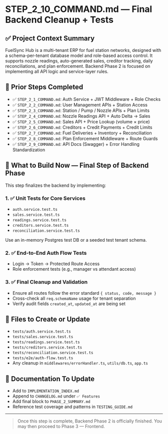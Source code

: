 # STEP\_2\_10\_COMMAND.md — Final Backend Cleanup + Tests

## ✅ Project Context Summary

FuelSync Hub is a multi-tenant ERP for fuel station networks, designed with a schema-per-tenant database model and role-based access control. It supports nozzle readings, auto-generated sales, creditor tracking, daily reconciliations, and plan enforcement. Backend Phase 2 is focused on implementing all API logic and service-layer rules.

## 📌 Prior Steps Completed

* ✅ `STEP_2_1_COMMAND.md`: Auth Service + JWT Middleware + Role Checks
* ✅ `STEP_2_2_COMMAND.md`: User Management APIs + Station Access
* ✅ `STEP_2_3_COMMAND.md`: Station / Pump / Nozzle APIs + Plan Limits
* ✅ `STEP_2_4_COMMAND.md`: Nozzle Readings API + Auto Delta → Sales
* ✅ `STEP_2_5_COMMAND.md`: Sales API + Price Lookup (volume × price)
* ✅ `STEP_2_6_COMMAND.md`: Creditors + Credit Payments + Credit Limits
* ✅ `STEP_2_7_COMMAND.md`: Fuel Deliveries + Inventory + Reconciliation
* ✅ `STEP_2_8_COMMAND.md`: Plan Enforcement Middleware + Route Guards
* ✅ `STEP_2_9_COMMAND.md`: API Docs (Swagger) + Error Handling Standardization

## 🚧 What to Build Now — Final Step of Backend Phase

This step finalizes the backend by implementing:

### 1. ✅ Unit Tests for Core Services

* `auth.service.test.ts`
* `sales.service.test.ts`
* `readings.service.test.ts`
* `creditors.service.test.ts`
* `reconciliation.service.test.ts`

Use an in-memory Postgres test DB or a seeded test tenant schema.

### 2. ✅ End-to-End Auth Flow Tests

* Login → Token → Protected Route Access
* Role enforcement tests (e.g., manager vs attendant access)

### 3. ✅ Final Cleanup and Validation

* Ensure all routes follow the error standard `{ status, code, message }`
* Cross-check all `req.schemaName` usage for tenant separation
* Verify audit fields `created_at`, `updated_at` are being set

## 📂 Files to Create or Update

* `tests/auth.service.test.ts`
* `tests/sales.service.test.ts`
* `tests/readings.service.test.ts`
* `tests/creditors.service.test.ts`
* `tests/reconciliation.service.test.ts`
* `tests/e2e/auth-flow.test.ts`
* Any cleanup in `middlewares/errorHandler.ts`, `utils/db.ts`, `app.ts`

## 📘 Documentation To Update

* Add to `IMPLEMENTATION_INDEX.md`
* Append to `CHANGELOG.md` under `✅ Features`
* Add final block to `PHASE_2_SUMMARY.md`
* Reference test coverage and patterns in `TESTING_GUIDE.md`

---

> Once this step is complete, Backend Phase 2 is officially finished. You may then proceed to Phase 3 — Frontend.
